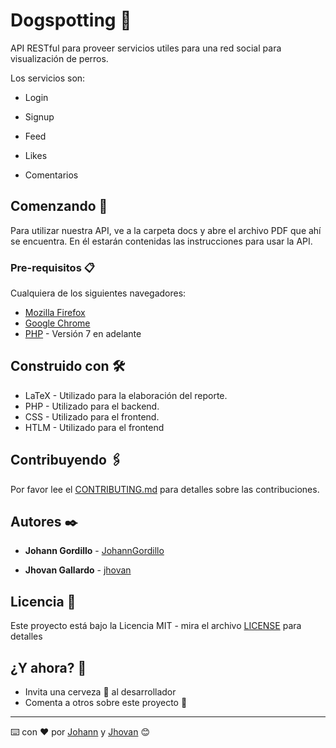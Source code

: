 # Dogspotting :dog:

API RESTful para proveer servicios utiles para una red social para visualización de perros.

Los servicios son:

* Login

* Signup

* Feed

* Likes

* Comentarios

## Comenzando 🚀

Para utilizar nuestra API, ve a la carpeta docs y abre el archivo PDF que ahí se encuentra. 
En él estarán contenidas las instrucciones para usar la API.

### Pre-requisitos 📋

Cualquiera de los siguientes navegadores: 

* [Mozilla Firefox](https://www.mozilla.org/en-US/firefox/new/)
* [Google Chrome](https://www.google.com/chrome/)
* [PHP](https://www.php.net/downloads.php) - Versión 7 en adelante

## Construido con 🛠️

* LaTeX - Utilizado para la elaboración del reporte.
* PHP - Utilizado para el backend.
* CSS - Utilizado para el frontend.
* HTLM - Utilizado para el frontend

## Contribuyendo 🖇️

Por favor lee el [CONTRIBUTING.md](CONTRIBUTING.md) para detalles
sobre las contribuciones.

## Autores ✒️

* **Johann Gordillo** - [JohannGordillo](https://github.com/JohannGordillo)

* **Jhovan Gallardo** - [jhovan](https://github.com/jhovan)

## Licencia 📄

Este proyecto está bajo la Licencia MIT - mira el archivo [LICENSE](LICENSE) para detalles

## ¿Y ahora? 🎁

* Invita una cerveza 🍺 al desarrollador
* Comenta a otros sobre este proyecto 📢

---
⌨️ con ❤️ por [Johann](https://github.com/JohannGordillo) y [Jhovan](https://github.com/jhovan) 😊
